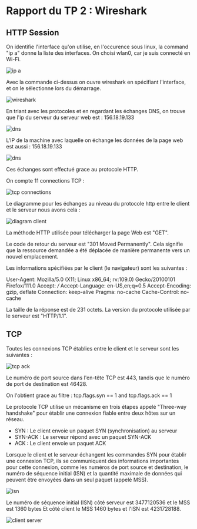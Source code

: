 # Rapport du TP 2 : Wireshark

## HTTP Session 

On identifie l'interface qu'on utilise, en l'occurence sous linux, la command "ip a" donne la liste des interfaces.
On choisi wlan0, car je suis connecté en Wi-Fi.

![ip a](screenshots/ip.png)

Avec la commande ci-dessus on ouvre wireshark en spécifiant l'interface, et on le sélectionne lors du démarrage.

![wireshark](screenshots/select-interface.png)

En triant avec les protocoles et en regardant les échanges DNS, on trouve que l'ip du serveur du serveur web est : 156.18.19.133

![dns](screenshots/dns-ip.png)

L'IP de la machine avec laquelle on échange les données de la page web est aussi : 156.18.19.133

![dns](screenshots/http-ip.png)

Ces échanges sont effectué grace au protocole HTTP.

On compte 11 connections TCP :

![tcp connections](screenshots/tcp-connections.png)

Le diagramme pour les échanges au niveau du protocole http entre le client et le serveur nous avons  cela :

![diagram client](screenshots/diagram-client.png)

La méthode HTTP utilisée pour télécharger la page Web est "GET".

Le code de retour du serveur est "301 Moved Permanently". Cela signifie que la ressource demandée a été déplacée de manière permanente vers un nouvel emplacement.

Les informations spécifiées par le client (le navigateur) sont les suivantes :

User-Agent: Mozilla/5.0 (X11; Linux x86_64; rv:109.0) Gecko/20100101 Firefox/111.0
Accept: */*
Accept-Language: en-US,en;q=0.5
Accept-Encoding: gzip, deflate
Connection: keep-alive
Pragma: no-cache
Cache-Control: no-cache

La taille de la réponse est de 231 octets. La version du protocole utilisée par le serveur est "HTTP/1.1".

## TCP

Toutes les connexions TCP établies entre le client et le serveur sont les suivantes :

![tcp ack](screenshots/tcp-ack.png)

Le numéro de port source dans l'en-tête TCP est 443, tandis que le numéro de port de destination est 46428.

On l'obtient grace au filtre : tcp.flags.syn == 1 and tcp.flags.ack == 1

Le protocole TCP utilise un mécanisme en trois étapes appelé "Three-way handshake" pour établir une connexion fiable entre deux hôtes sur un réseau.
- SYN : Le client envoie un paquet SYN (synchronisation) au serveur
- SYN-ACK : Le serveur répond avec un paquet SYN-ACK
- ACK : Le client envoie un paquet ACK

Lorsque le client et le serveur échangent les commandes SYN pour établir une connexion TCP, ils se communiquent des informations importantes pour cette connexion, comme les numéros de port source et destination, le numéro de séquence initial (ISN) et la quantité maximale de données qui peuvent être envoyées dans un seul paquet (appelé MSS).

![isn](screenshots/isn.png)

Le numéro de séquence initial (ISN) côté serveur est 3477120536 et le MSS est 1360 bytes
Et côté client le MSS 1460 bytes et l'ISN est 4231728188.

![client server](screenshots/client-server.png)
